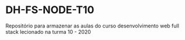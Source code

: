 # DH-FS-NODE-T10
Repositório para armazenar as aulas do curso desenvolvimento web full stack lecionado na turma 10 - 2020
